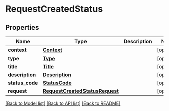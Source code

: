 # RequestCreatedStatus

## Properties
Name | Type | Description | Notes
------------ | ------------- | ------------- | -------------
**context** | [**Context**](Context.md) |  | [optional] 
**type** | [**Type**](Type.md) |  | [optional] 
**title** | [**Title**](Title.md) |  | [optional] 
**description** | [**Description**](Description.md) |  | [optional] 
**status_code** | [**StatusCode**](StatusCode.md) |  | [optional] 
**request** | [**RequestCreatedStatusRequest**](RequestCreatedStatusRequest.md) |  | [optional] 

[[Back to Model list]](../README.md#documentation-for-models) [[Back to API list]](../README.md#documentation-for-api-endpoints) [[Back to README]](../README.md)

